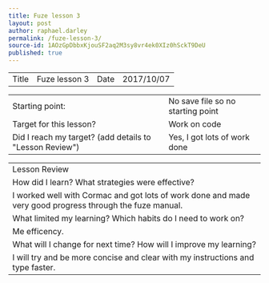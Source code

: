 ```yaml
---
title: Fuze lesson 3
layout: post
author: raphael.darley
permalink: /fuze-lesson-3/
source-id: 1AOzGpDbbxKjouSF2aq2M3sy8vr4ek0XIz0hSckT9DeU
published: true
---
```

<table>
  <tr>
    <td>Title</td>
    <td>Fuze lesson 3</td>
    <td>Date</td>
    <td>2017/10/07</td>
  </tr>
</table>


<table>
  <tr>
    <td>Starting point:</td>
    <td>No save file so no starting point</td>
  </tr>
  <tr>
    <td>Target for this lesson?</td>
    <td>Work on code</td>
  </tr>
  <tr>
    <td>Did I reach my target? 
(add details to "Lesson Review")</td>
    <td> Yes, I got lots of work done</td>
  </tr>
</table>


<table>
  <tr>
    <td>Lesson Review</td>
  </tr>
  <tr>
    <td>How did I learn? What strategies were effective? </td>
  </tr>
  <tr>
    <td>I worked well with Cormac and got lots of work done and made very good progress through the fuze manual.</td>
  </tr>
  <tr>
    <td>What limited my learning? Which habits do I need to work on? </td>
  </tr>
  <tr>
    <td>Me efficency.</td>
  </tr>
  <tr>
    <td>What will I change for next time? How will I improve my learning?</td>
  </tr>
  <tr>
    <td>I will try and be more concise and clear with my instructions and type faster.</td>
  </tr>
</table>


